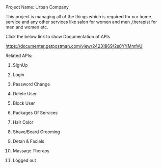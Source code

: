 Project Name: Urban Company

This project is managing all of the things which is required for our home service and any other services like salon for
women and men ,therapist for men and women etc.

Click the below link to show Documentation of APIs

https://documenter.getpostman.com/view/24231869/2s8YYMmfvU

Related APIs: 

1. SignUp

2. Login

3. Password Change

4. Delete User

5. Block User

6. Packages Of Services

7. Hair Color

8. Shave/Beard Grooming

9. Detan & Facials

10. Massage Therapy

11. Logged out
